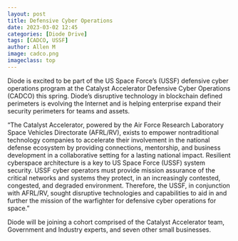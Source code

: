 ```yaml
---
layout: post
title: Defensive Cyber Operations
date: 2023-03-02 12:45
categories: [Diode Drive]
tags: [CADCO, USSF]
author: Allen M
image: cadco.png
imageclass: top
---
```

Diode is excited to be part of the US Space Force’s (USSF) defensive cyber operations program at the Catalyst Accelerator Defensive Cyber Operations (CADCO) this spring. Diode’s disruptive technology in blockchain defined perimeters is evolving the Internet and is helping enterprise expand their security perimeters for teams and assets.

“The Catalyst Accelerator, powered by the Air Force Research Laboratory Space Vehicles Directorate (AFRL/RV), exists to empower nontraditional technology companies to accelerate their involvement in the national defense ecosystem by providing connections, mentorship, and business development in a collaborative setting for a lasting national impact. Resilient cyberspace architecture is a key to US Space Force (USSF) system security. USSF cyber operators must provide mission assurance of the critical networks and systems they protect, in an increasingly contested, congested, and degraded environment. Therefore, the USSF, in conjunction with AFRL/RV, sought disruptive technologies and capabilities to aid in and further the mission of the warfighter for defensive cyber operations for space.”

Diode will be joining a cohort comprised of the Catalyst Accelerator team, Government and Industry experts, and seven other small businesses.
